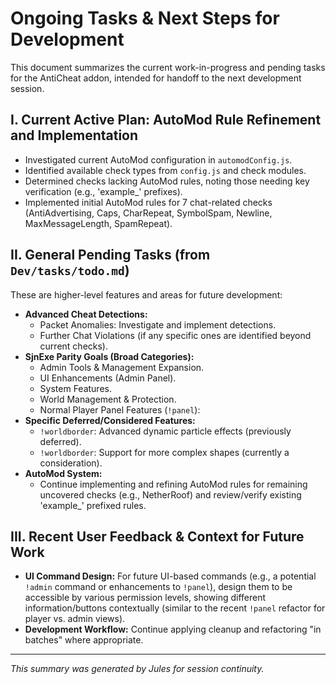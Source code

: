 # Ongoing Tasks & Next Steps for Development

This document summarizes the current work-in-progress and pending tasks for the AntiCheat addon, intended for handoff to the next development session.

## I. Current Active Plan: AutoMod Rule Refinement and Implementation

*   Investigated current AutoMod configuration in `automodConfig.js`.
*   Identified available check types from `config.js` and check modules.
*   Determined checks lacking AutoMod rules, noting those needing key verification (e.g., 'example_' prefixes).
*   Implemented initial AutoMod rules for 7 chat-related checks (AntiAdvertising, Caps, CharRepeat, SymbolSpam, Newline, MaxMessageLength, SpamRepeat).

## II. General Pending Tasks (from `Dev/tasks/todo.md`)

These are higher-level features and areas for future development:

*   **Advanced Cheat Detections:**
    *   Packet Anomalies: Investigate and implement detections.
    *   Further Chat Violations (if any specific ones are identified beyond current checks).
*   **SjnExe Parity Goals (Broad Categories):**
    *   Admin Tools & Management Expansion.
    *   UI Enhancements (Admin Panel).
    *   System Features.
    *   World Management & Protection.
    *   Normal Player Panel Features (`!panel`):
*   **Specific Deferred/Considered Features:**
    *   `!worldborder`: Advanced dynamic particle effects (previously deferred).
    *   `!worldborder`: Support for more complex shapes (currently a consideration).
*   **AutoMod System:**
    *   Continue implementing and refining AutoMod rules for remaining uncovered checks (e.g., NetherRoof) and review/verify existing 'example_' prefixed rules.

## III. Recent User Feedback & Context for Future Work

*   **UI Command Design:** For future UI-based commands (e.g., a potential `!admin` command or enhancements to `!panel`), design them to be accessible by various permission levels, showing different information/buttons contextually (similar to the recent `!panel` refactor for player vs. admin views).
*   **Development Workflow:** Continue applying cleanup and refactoring "in batches" where appropriate.

---
*This summary was generated by Jules for session continuity.*

